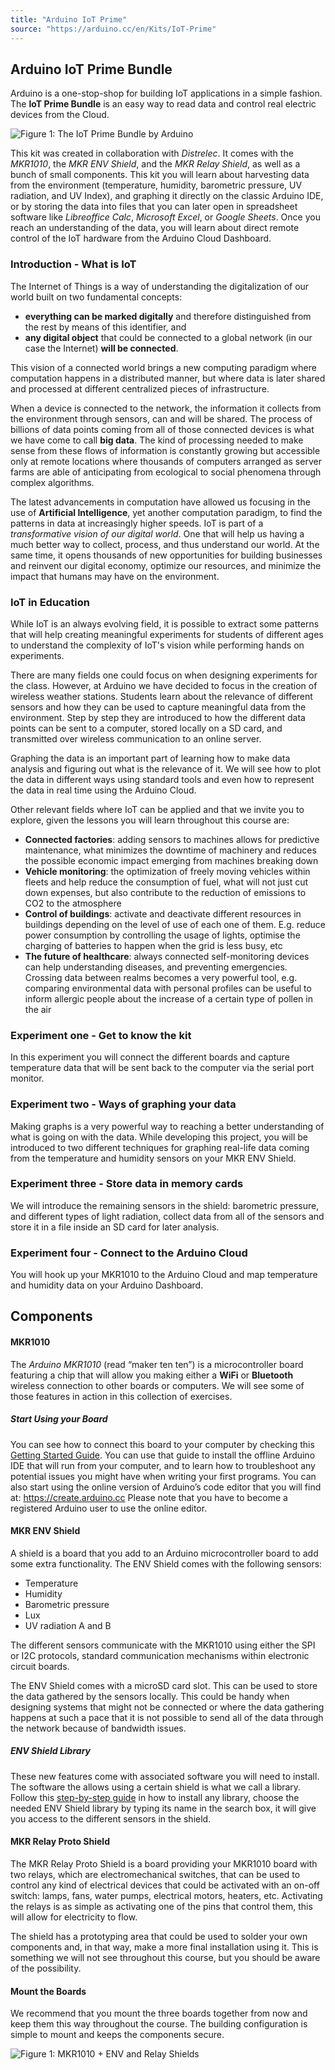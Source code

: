 ```yaml
---
title: "Arduino IoT Prime"
source: "https://arduino.cc/en/Kits/IoT-Prime"
---
```


## Arduino IoT Prime Bundle

Arduino is a one-stop-shop for building IoT applications in a simple fashion. The **IoT Prime Bundle** is an easy way to read data and control real electric devices from the Cloud.

![Figure 1: The IoT Prime Bundle by Arduino](assets/IoT-Prime-Bundle.png)

This kit was created in collaboration with *Distrelec*. It comes with the *MKR1010*, the *MKR ENV Shield*, and the *MKR Relay Shield*, as well as a bunch of small components. This kit you will learn about harvesting data from the environment (temperature, humidity, barometric pressure, UV radiation, and UV Index), and graphing it directly on the classic Arduino IDE, or by storing the data into files that you can later open in spreadsheet software like *Libreoffice Calc*, *Microsoft Excel*, or *Google Sheets*. Once you reach an understanding of the data, you will learn about direct remote control of the IoT hardware from the Arduino Cloud Dashboard.

### Introduction - What is IoT

The Internet of Things is a way of understanding the digitalization of our world built on two fundamental concepts:

* **everything can be marked digitally** and therefore distinguished from the rest by means of this identifier, and
* **any digital object** that could be connected to a global network (in our case the Internet) **will be connected**.


This vision of a connected world brings a new computing paradigm where computation happens in a distributed manner, but where data is later shared and processed at different centralized pieces of infrastructure.

When a device is connected to the network, the information it collects from the environment through sensors, can and will be shared. The process of billions of data points coming from all of those connected devices is what we have come to call **big data**. The kind of processing needed to make sense from these flows of information is constantly growing but accessible only at remote locations where thousands of computers arranged as server farms are able of anticipating from ecological to social phenomena through complex algorithms.

The latest advancements in computation have allowed us focusing in the use of **Artificial Intelligence**, yet another computation paradigm, to find the patterns in data at increasingly higher speeds. IoT is part of a *transformative vision of our digital world*. One that will help us having a much better way to collect, process, and thus understand our world. At the same time, it opens thousands of new opportunities for building businesses and reinvent our digital economy, optimize our resources, and minimize the impact that humans may have on the environment.

### IoT in Education

While IoT is an always evolving field, it is possible to extract some patterns that will help creating meaningful experiments for students of different ages to understand the complexity of IoT's vision while performing hands on experiments.

There are many fields one could focus on when designing experiments for the class. However, at Arduino we have decided to focus in the creation of wireless weather stations. Students learn about the relevance of different sensors and how they can be used to capture meaningful data from the environment. Step by step they are introduced to how the different data points can be sent to a computer, stored locally on a SD card, and transmitted over wireless communication to an online server.

Graphing the data is an important part of learning how to make data analysis and figuring out what is the relevance of it. We will see how to plot the data in different ways using standard tools and even how to represent the data in real time using the Arduino Cloud.

Other relevant fields where IoT can be applied and that we invite you to explore, given the lessons you will learn throughout this course are:

* **Connected factories**: adding sensors to machines allows for predictive maintenance, what minimizes the downtime of machinery and reduces the possible economic impact emerging from machines breaking down
* **Vehicle monitoring**: the optimization of freely moving vehicles within fleets and help reduce the consumption of fuel, what will not just cut down expenses, but also contribute to the reduction of emissions to CO2 to the atmosphere
* **Control of buildings**: activate and deactivate different resources in buildings depending on the level of use of each one of them. E.g. reduce power consumption by controlling the usage of lights, optimise the charging of batteries to happen when the grid is less busy, etc
* **The future of healthcare**: always connected self-monitoring devices can help understanding diseases, and preventing emergencies. Crossing data between realms becomes a very powerful tool, e.g. comparing environmental data with personal profiles can be useful to inform allergic people about the increase of a certain type of pollen in the air

### Experiment one - Get to know the kit

In this experiment you will connect the different boards and capture temperature data that will be sent back to the computer via the serial port monitor.

### Experiment two - Ways of graphing your data

Making graphs is a very powerful way to reaching a better understanding of what is going on with the data. While developing this project, you will be introduced to two different techniques for graphing real-life data coming from the temperature and humidity sensors on your MKR ENV Shield.

### Experiment three - Store data in memory cards

We will introduce the remaining sensors in the shield: barometric pressure, and different types of light radiation, collect data from all of the sensors and store it in a file inside an SD card for later analysis.

### Experiment four - Connect to the Arduino Cloud

You will hook up your MKR1010 to the Arduino Cloud and map temperature and humidity data on your Arduino Dashboard.

## Components

#### MKR1010

The *Arduino MKR1010* (read “maker ten ten”) is a microcontroller board featuring a chip that will allow you making either a **WiFi** or **Bluetooth** wireless connection to other boards or computers. We will see some of those features in action in this collection of exercises.

##### Start Using your Board

You can see how to connect this board to your computer by checking this [Getting Started Guide](https://www.arduino.cc/en/Guide/MKRWiFi1010). You can use that guide to install the offline Arduino IDE that will run from your computer, and to learn how to troubleshoot any potential issues you might have when writing your first programs. You can also start using the online version of Arduino’s code editor that you will find at: <https://create.arduino.cc> Please note that you have to become a registered Arduino user to use the online editor.

#### MKR ENV Shield

A shield is a board that you add to an Arduino microcontroller board to add some extra functionality. The ENV Shield comes with the following sensors:

* Temperature
* Humidity
* Barometric pressure
* Lux
* UV radiation A and B

The different sensors communicate with the MKR1010 using either the SPI or I2C protocols, standard communication mechanisms within electronic circuit boards.

The ENV Shield comes with a microSD card slot. This can be used to store the data gathered by the sensors locally. This could be handy when designing systems that might not be connected or where the data gathering happens at such a pace that it is not possible to send all of the data through the network because of bandwidth issues.

##### ENV Shield Library

These new features come with associated software you will need to install. The software the allows using a certain shield is what we call a library. Follow this [step-by-step guide](https://www.arduino.cc/en/guide/libraries) in how to install any library, choose the needed ENV Shield library by typing its name in the search box, it will give you access to the different sensors in the shield.

#### MKR Relay Proto Shield

The MKR Relay Proto Shield is a board providing your MKR1010 board with two relays, which are electromechanical switches, that can be used to control any kind of electrical devices that could be activated with an on-off switch: lamps, fans, water pumps, electrical motors, heaters, etc. Activating the relays is as simple as activating one of the pins that control them, this will allow for electricity to flow.

The shield has a prototyping area that could be used to solder your own components and, in that way, make a more final installation using it. This is something we will not see throughout this course, but you should be aware of the possibility.

#### Mount the Boards

We recommend that you mount the three boards together from now and keep them this way throughout the course. The building configuration is simple to mount and keeps the components secure.

![Figure 1: MKR1010 \+ ENV and Relay Shields](assets/img0101.jpg)